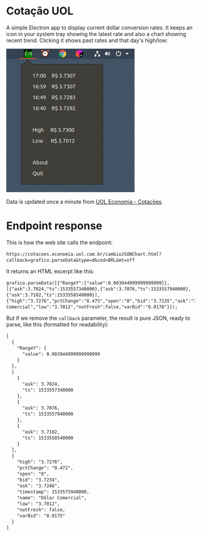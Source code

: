 
# Cotação UOL

A simple Electron app to display current dollar conversion rates. It keeps an icon in your system tray showing the latest rate and also a chart showing recent trend. Clicking it shows past rates and that day's high/low:

![](screenshot.png)

Data is updated once a minute from [UOL Economia - Cotações](https://economia.uol.com.br/cotacoes/cambio/dolar-comercial-estados-unidos/).

# Endpoint response

This is how the web site calls the endpoint:

    https://cotacoes.economia.uol.com.br/cambioJSONChart.html?callback=grafico.parseData&type=d&cod=BRL&mt=off

It returns an HTML excerpt like this:

    grafico.parseData([{"RangeY":{"value":0.003944999999999999}},[{"ask":3.7024,"ts":1533557340000},{"ask":3.7076,"ts":1533557940000},{"ask":3.7102,"ts":1533558540000}],{"high":"3.7276","pctChange":"0.475","open":"0","bid":"3.7235","ask":"3.7247","timestamp":1533575340000,"name":"Dólar Comercial","low":"3.7012","notFresh":false,"varBid":"0.0176"}]);

But if we remove the `callback` parameter, the result is pure JSON, ready to parse, like this (formatted for readability):

    [
      {
        "RangeY": {
          "value": 0.003944999999999999
        }
      },
      [
        {
          "ask": 3.7024,
          "ts": 1533557340000
        },
        {
          "ask": 3.7076,
          "ts": 1533557940000
        },
        {
          "ask": 3.7102,
          "ts": 1533558540000
        }
      ],
      {
        "high": "3.7276",
        "pctChange": "0.472",
        "open": "0",
        "bid": "3.7234",
        "ask": "3.7246",
        "timestamp": 1533575940000,
        "name": "Dólar Comercial",
        "low": "3.7012",
        "notFresh": false,
        "varBid": "0.0175"
      }
    ]
